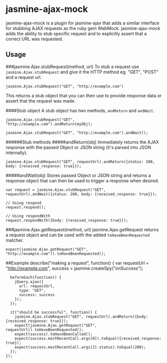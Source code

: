 # jasmine-ajax-mock

jasmine-ajax-mock is a plugin for jasmine-ajax that adds a similar interface for stubbing AJAX requests as the ruby gem WebMock. jasmine-ajax-mock adds the ability to stub specific request and to explicitly assert that a correct URL was requested.

## Usage
###jasmine.Ajax.stubRequest(method, url)
To stub a request use `jasmine.Ajax.stubRequest` and give it the HTTP method eg. "GET", "POST" and a request url.

    jasmine.Ajax.stubRequest("GET", "http://example.com")

This returns a stub object that you can then use to provide response data or assert that the request was made.

####Stub object
A stub object has two methods, `andReturn` and `andWait`.

    jasmine.Ajax.stubRequest("GET", "http://example.com").andReturn(myObj);

    jasmine.Ajax.stubRequest("GET", "http://example.com").andWait();

######Stub methods
#####andReturn(obj)
Immediately returns the AJAX response with the passed Object or JSON string (it's parsed into JSON internally).

    jasmine.Ajax.stubRequest("GET", requestUrl).andReturn({status: 200, body: {received_response: true}});

#####andWait(obj)
Stores passed Object or JSON string and returns a response object that can then be used to trigger a response when desired.

    var request = jasmine.Ajax.stubRequest("GET", requestUrl).andWait({status: 200, body: {received_response: true}});

    // Using respond
    request.respond();

    // Using respondWith
    request.respondWith({body: {received_response: true}});

###jasmine.Ajax.getRequest(method, url)
jasmine.Ajax.getRequest returns a request object and can be used with the added `toHaveBeenRequested` matcher.

    expect(jasmine.Ajax.getRequest("GET", "http://example.com")).toHaveBeenRequested();

##Example
    describe("making a request", function() {
      var requestUrl = "http://example.com",
          success = jasmine.createSpy("onSuccess");

      beforeEach(function() {
        jQuery.ajax({
          url: requestUrl,
          type: "GET",
          success: success
        });
      });

      it("should be successful", function() {
        jasmine.Ajax.stubRequest("GET", requestUrl).andReturn({body: {received_response: true}});
        expect(jasmine.Ajax.getRequest("GET", requestUrl)).toHaveBeenRequested();
        expect(success).toHaveBeenCalled();
        expect(success.mostRecentCall.args[0]).toEqual({received_response: true});
        expect(success.mostRecentCall.args[2].status).toEqual(200);
      });
    });
